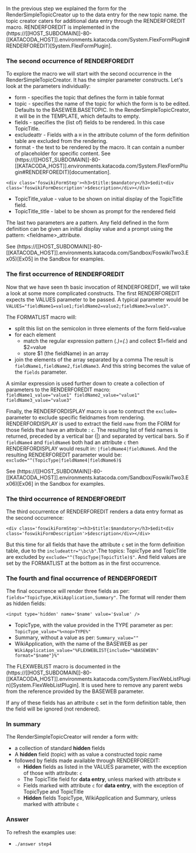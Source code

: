 In the previous step we explained the form for the RenderSimpleTopicCreator up to the data entry for the new topic name. the topic creator caters for additional data entry through the RENDERFOREDIT macro. RENDERFOREDIT is implemented in the (https://[[HOST_SUBDOMAIN]]-80-[[KATACODA_HOST]].environments.katacoda.com/System.FlexFormPlugin#RENDERFOREDIT)[System.FlexFormPlugin].

### The second occurrence of RENDERFOREDIT
To explore the macro we will start with the second occurrence in the RenderSimpleTopicCreator. It has the simpler parameter constructs. Let's look at the parameters individually:
* form - specifies the topic that defines the form in table format
* topic - specifies the name of the topic for which the form is to be edited. Defaults to the BASEWEB.BASETOPIC. In the RenderSimpleTopicCreator, it will be in the TEMPLATE, which defaults to empty.
* fields - specifies the (list of) fields to be rendered. In this case TopicTitle.
* excludeattr - Fields with a `H` in the attribute column of the form definition table are excluded from the rendering.
* format - the text to be rendered by the macro. It can contain a number of placeholder for specific content. See (https://[[HOST_SUBDOMAIN]]-80-[[KATACODA_HOST]].environments.katacoda.com/System.FlexFormPlugin#RENDERFOREDIT)[documentation].
```
<div class='foswikiFormStep'><h3>$title:$mandatory</h3>$edit<div class='foswikiFormDescription'>$description</div></div>
```
* TopicTitle_value - value to be shown on initial display of the TopicTitle field. 
* TopicTitle_title - label to be shown as prompt for the rendered field

The last two parameters are a pattern. Any field defined in the form definition can be given an initial display value and a prompt using the pattern: &lt;fieldname>_attribute.

See (https://[[HOST_SUBDOMAIN]]-80-[[KATACODA_HOST]].environments.katacoda.com/Sandbox/FoswikiTwo3.Ex05)[Ex05] in the Sandbox for examples.

### The first occurrence of RENDERFOREDIT
Now that we have seen th basic invocation of RENDERFOREDIT, we will take a look at some more complicated constructs. The first RENDERFOREDIT expects the VALUES parameter to be passed. A typical parameter would be `VALUES="fieldName1=value1;fieldName2=value2;fieldName3=value3"`.

The FORMATLIST macro will:
* split this list on the semicolon in three elements of the form field=value
* for each element
    * match the regular expression pattern (.*)=(.*) and collect $1=field and $2=value
    * store $1 (the fieldName) in an array  
* join the elements of the array separated by a comma
The result is `fieldName1,fieldName2,fieldName3`. And this string becomes the value of the `fields` parameter. 

A similar expression is used further down to create a collection of parameters to the RENDERFOREDIT macro: <br />
`fieldName1_value="value1" fieldName2_value="value1" fieldName3_value="value3"`

Finally, the RENDERFORDISPLAY macro is use to contruct the `exclude=` parameter to exclude specific fieldnames from rendering. RENDERFORDISPLAY is used to extract the field `name` from the FORM for those fields that have an attribute : `c`. The resulting list of field names is returned, preceded by a vertical bar (|) and separated by vertical bars. So if `fieldName4` and `fieldName6` both had an attribute `c` then RENDERFORDISPLAY would result in: `|fieldName4|fieldName6`. And the resulting RENDERFOREDIT parameter would be: `exclude="^(TopicType|fieldName4|fieldName6)$`

See (https://[[HOST_SUBDOMAIN]]-80-[[KATACODA_HOST]].environments.katacoda.com/Sandbox/FoswikiTwo3.Ex06)[Ex06] in the Sandbox for examples.

### The third occurrence of RENDERFOREDIT
The third occurrentce of RENDERFOREDIT renders a data entry format as the second occurrence:
```
<div class='foswikiFormStep'><h3>$title:$mandatory</h3>$edit<div class='foswikiFormDescription'>$description</div></div>
```
But this time for all fields that have the attribute `c` set in the form definition table, due to the `includeattr="\bc\b"`.The topics: TopicType and TopicTitle are excluded by `exclude="^(TopicType|TopicTitle)$"`.  And field values are set by the FORMATLIST at the bottom as in the first occurrence.

### The fourth and final occurrence of RENDERFOREDIT
The final occurrence will render three fields as per: `fields="TopicType,WikiApplication,Summary"`. The format will render them as hidden fields:
```
<input type='hidden' name='$name' value='$value' />
```
* TopicType, with the value provided in the TYPE parameter as per: `TopicType_value="%<nop>TYPE%"`
* Summary, without a value as per: `Summary_value=""`
* WikiApplication, with the name of the BASEWEB as per `WikiApplication_value="%FLEXWEBLIST{include="%BASEWEB%" format="$name"}%"`

The FLEXWEBLIST macro is documented in the (https://[[HOST_SUBDOMAIN]]-80-[[KATACODA_HOST]].environments.katacoda.com/System.FlexWebListPlugin)[System.FlexWebListPlugin]. It is used here to remove any parent webs from the reference provided by the BASEWEB parameter.

If any of these fields has an attribute `c` set in the form definition table, then the field will be ignored (not rendered).

### In summary
The RenderSimpleTopicCreator will render a form with:
* a collection of standard **hidden** fields
* A **hidden** field (topic) with as value a constructed topic name
* followed by fields made available through RENDERFOREDIT:
    * **Hidden** fields as listed in the VALUES parameter, with the exception of those with attribute: `c`
    * The TopicTitle field for **data entry**, unless marked with attribute `H`
    * Fields marked with attribute `c` for **data entry**, with the exception of TopicType and TopicTitle
    * **Hidden** fields TopicType, WikiApplication and Summary, unless marked with attribute `c`








### Answer
<!-- Solution text (if any) goes here -->
To refresh the examples use:
* `./answer step4`




